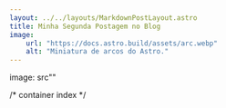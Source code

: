```yaml
---
layout: ../../layouts/MarkdownPostLayout.astro
title: Minha Segunda Postagem no Blog
image:
    url: "https://docs.astro.build/assets/arc.webp"
    alt: "Miniatura de arcos do Astro."
---
```

image: src""



/* container index */
<style>
.container {
	width: 500px;
	height: 500px;
	position: relative;
	overflow: hidden;
}

.container img {
	width: 100%;
	transition: 1s;
}

.caption {
	position: absolute;
	top: 0;
	left: 0;
	height: 100%;
	width: 100%;
	display: flex;
	flex-direction: column;
	justify-content: center;
	align-items: center;
	color: white;
	background-color: black;
	transition: 1s;
	transform: translateY(-100%);
}

.caption h1 {
	text-transform: uppercase;
	margin: 0;
}

.caption p {
	font-size: 18px;
	text-transform: capitalize;
}

.container:hover img{
	transform: translateY(100%);
}
.container:hover .caption {
	transform: translateY(0);
}
  </style>